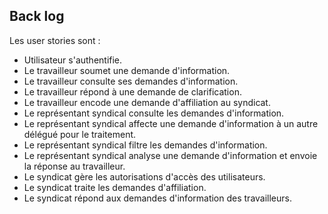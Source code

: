 ## Back log ##

Les user stories sont :

- Utilisateur s'authentifie.
- Le travailleur soumet une demande d'information.
- Le travailleur consulte ses demandes d'information.
- Le travailleur répond à une demande de clarification.
- Le travailleur encode une demande d'affiliation au syndicat.
- Le représentant syndical consulte les demandes d'information.
- Le représentant syndical affecte une demande d'information à un autre délégué pour le traitement.
- Le représentant syndical filtre les demandes d'information.
- Le représentant syndical analyse une demande d'information et envoie la réponse au travailleur.
- Le syndicat gère les autorisations d'accès des utilisateurs.
- Le syndicat traite les demandes d'affiliation.
- Le syndicat répond aux demandes d'information des travailleurs.
 